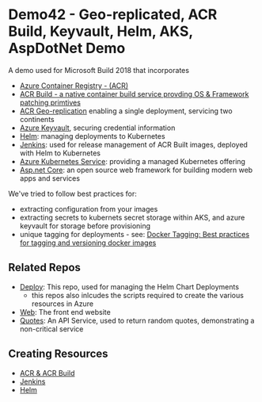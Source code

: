 # Demo42 - Geo-replicated, ACR Build, Keyvault, Helm, AKS, AspDotNet Demo

A demo used for Microsoft Build 2018 that incorporates
- [Azure Container Registry - (ACR)](https://aka.ms/acr)
- [ACR Build - a native container build service provding OS & Framework patching primtives](https://aka.ms/acr/build)
- [ACR Geo-replication](https://aka.ms/acr/geo-replication) enabling a single deployment, servicing two continents
- [Azure Keyvault](https://azure.microsoft.com/services/key-vault/), securing credential information
- [Helm](https://helm.sh/): managing deployments to Kubernetes
- [Jenkins](https://jenkins.io/): used for release management of ACR Built images, deployed with Helm to Kubernetes
- [Azure Kubernetes Service](https://azure.microsoft.com/services/container-service/): providing a managed Kubernetes offering
- [Asp.net Core](https://asp.net): an open source web framework for building modern web apps and services 

We've tried to follow best practices for:
- extracting configuration from your images
- extracting secrets to kubernets secret storage within AKS, and azure keyvault for storage before provisioning
- unique tagging for deployments - see: [Docker Tagging: Best practices for tagging and versioning docker images](https://blogs.msdn.microsoft.com/stevelasker/2018/03/01/docker-tagging-best-practices-for-tagging-and-versioning-docker-images/)
## Related Repos
- [Deploy](https://github.com/demo42/deploy): This repo, used for managing the Helm Chart Deployments
  - this repos also inlcudes the scripts required to create the various resources in Azure
- [Web](https://github.com/demo42/web): The front end website
- [Quotes](https://github.com/demo42/quotes): An API Service, used to return random quotes, demonstrating a non-critical service

## Creating Resources
- [ACR & ACR Build](./create/acr-build.md)
- [Jenkins](./create/jenkins.md)
- [Helm](./create/helm.md)
